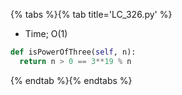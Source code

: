 {% tabs %}{% tab title='LC_326.py' %}

* Time; O(1)

```py
def isPowerOfThree(self, n):
  return n > 0 == 3**19 % n
```

{% endtab %}{% endtabs %}
